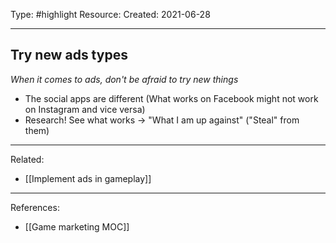 Type: #highlight 
Resource: 
Created: 2021-06-28

---
## Try new ads types 
*When it comes to ads, don't be afraid to try new things*

- The social apps are different (What works on Facebook might not work on Instagram and vice versa)
- Research! See what works -> "What I am up against" ("Steal" from them)

---
Related:
- [[Implement ads in gameplay]]

---
References:
- [[Game marketing MOC]]
